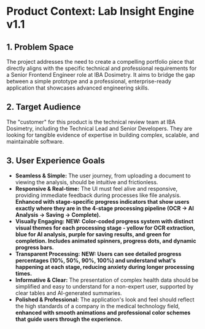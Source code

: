 # Product Context: Lab Insight Engine v1.1

## 1. Problem Space

The project addresses the need to create a compelling portfolio piece that directly aligns with the specific technical and professional requirements for a Senior Frontend Engineer role at IBA Dosimetry. It aims to bridge the gap between a simple prototype and a professional, enterprise-ready application that showcases advanced engineering skills.

## 2. Target Audience

The "customer" for this product is the technical review team at IBA Dosimetry, including the Technical Lead and Senior Developers. They are looking for tangible evidence of expertise in building complex, scalable, and maintainable software.

## 3. User Experience Goals

- **Seamless & Simple:** The user journey, from uploading a document to viewing the analysis, should be intuitive and frictionless.
- **Responsive & Real-time:** The UI must feel alive and responsive, providing immediate feedback during processes like file analysis. **Enhanced with stage-specific progress indicators that show users exactly where they are in the 4-stage processing pipeline (OCR → AI Analysis → Saving → Complete).**
- **Visually Engaging:** **NEW: Color-coded progress system with distinct visual themes for each processing stage - yellow for OCR extraction, blue for AI analysis, purple for saving results, and green for completion. Includes animated spinners, progress dots, and dynamic progress bars.**
- **Transparent Processing:** **NEW: Users can see detailed progress percentages (10%, 50%, 90%, 100%) and understand what's happening at each stage, reducing anxiety during longer processing times.**
- **Informative & Clear:** The presentation of complex health data should be simplified and easy to understand for a non-expert user, supported by clear tables and AI-generated summaries.
- **Polished & Professional:** The application's look and feel should reflect the high standards of a company in the medical technology field, **enhanced with smooth animations and professional color schemes that guide users through the experience.** 